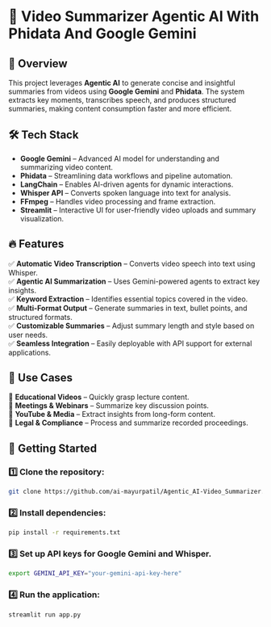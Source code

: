# 🎥 Video Summarizer Agentic AI With Phidata And Google Gemini  

## 🚀 Overview  
This project leverages **Agentic AI** to generate concise and insightful summaries from videos using **Google Gemini** and **Phidata**. The system extracts key moments, transcribes speech, and produces structured summaries, making content consumption faster and more efficient.  

## 🛠️ Tech Stack  
- **Google Gemini** – Advanced AI model for understanding and summarizing video content.  
- **Phidata** – Streamlining data workflows and pipeline automation.  
- **LangChain** – Enables AI-driven agents for dynamic interactions.  
- **Whisper API** – Converts spoken language into text for analysis.  
- **FFmpeg** – Handles video processing and frame extraction.  
- **Streamlit** – Interactive UI for user-friendly video uploads and summary visualization.  

## 🔥 Features  
✅ **Automatic Video Transcription** – Converts video speech into text using Whisper.  
✅ **Agentic AI Summarization** – Uses Gemini-powered agents to extract key insights.  
✅ **Keyword Extraction** – Identifies essential topics covered in the video.  
✅ **Multi-Format Output** – Generate summaries in text, bullet points, and structured formats.  
✅ **Customizable Summaries** – Adjust summary length and style based on user needs.  
✅ **Seamless Integration** – Easily deployable with API support for external applications.  

## 📌 Use Cases  
🔹 **Educational Videos** – Quickly grasp lecture content.  
🔹 **Meetings & Webinars** – Summarize key discussion points.  
🔹 **YouTube & Media** – Extract insights from long-form content.  
🔹 **Legal & Compliance** – Process and summarize recorded proceedings.  

## 🚀 Getting Started  
### 1️⃣ Clone the repository:  
```bash
git clone https://github.com/ai-mayurpatil/Agentic_AI-Video_Summarizer.git
```
### 2️⃣ Install dependencies:  
```bash
pip install -r requirements.txt
```
### 3️⃣ Set up API keys for Google Gemini and Whisper.  
```bash
export GEMINI_API_KEY="your-gemini-api-key-here"
```
### 4️⃣ Run the application:  
```bash
streamlit run app.py
```
